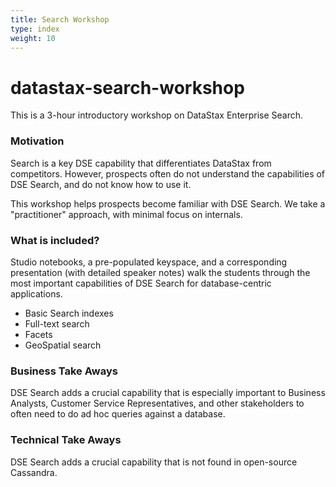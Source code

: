 ```yaml
---
title: Search Workshop
type: index
weight: 10
---
```


# datastax-search-workshop

This is a 3-hour introductory workshop on DataStax Enterprise Search.

### Motivation

Search is a key DSE capability that differentiates DataStax from competitors.  However, prospects often do not understand the capabilities of DSE Search, and do not know how to use it.  

This workshop helps prospects become familiar with DSE Search.  We take a "practitioner" approach, with minimal focus on internals.

### What is included?

Studio notebooks, a pre-populated keyspace, and a corresponding presentation (with detailed speaker notes) walk the students through the most important capabilities of DSE Search for database-centric applications.

* Basic Search indexes
* Full-text search
* Facets
* GeoSpatial search

### Business Take Aways

DSE Search adds a crucial capability that is especially important to Business Analysts, Customer Service Representatives, and other stakeholders to often need to do ad hoc queries against a database.  

### Technical Take Aways

DSE Search adds a crucial capability that is not found in open-source Cassandra.
